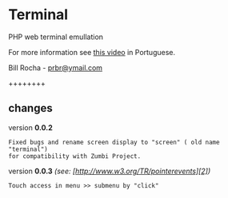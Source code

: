 Terminal
========

PHP web terminal emullation

For more information see [this video][1] in Portuguese.



Bill Rocha - prbr@ymail.com


++++++++


changes
-------

version **0.0.2**

	Fixed bugs and rename screen display to "screen" ( old name "terminal") 
	for compatibility with Zumbi Project.
	
version **0.0.3** *(see: [http://www.w3.org/TR/pointerevents][2])*

	Touch access in menu >> submenu by "click"



[1]: http://youtu.be/xNgSbIgFQro
[2]: http://www.w3.org/TR/pointerevents
